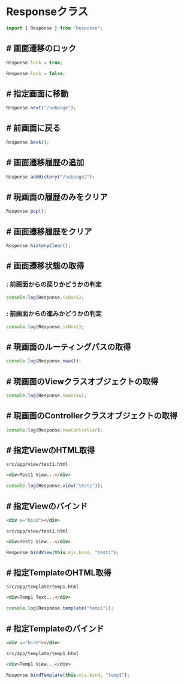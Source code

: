 # Responseクラス

```typescript
import { Response } from "Response";
```

## # 画面遷移のロック

```typescript
Response.lock = true;
```

```typescript
Response.lock = false;
```

## # 指定画面に移動

```typescript
Response.next("/subpage");
```

## # 前画面に戻る

```typescript
Response.back();
```

## # 画面遷移履歴の追加

```typescript
Response.addHistory("/subpage2");
```

## # 現画面の履歴のみをクリア

```typescript
Response.pop();
```

## # 画面遷移履歴をクリア

```typescript
Response.historyClear();
```

## # 画面遷移状態の取得

### : 前画面からの戻りかどうかの判定

```typescript
console.log(Response.isBack);
```

### : 前画面からの進みかどうかの判定

```typescript
console.log(Response.isNext);
```

## # 現画面のルーティングパスの取得

```typescript
console.log(Response.now());
```

## # 現画面のViewクラスオブジェクトの取得

```typescript
console.log(Response.nowView);
```

## # 現画面のControllerクラスオブジェクトの取得

```typescript
console.log(Response.nowController);
```

## # 指定ViewのHTML取得

``src/app/view/test1.html``

```html
<div>Test1 View...</div>
```

```typescript
console.log(Response.view("test1"));
```

## # 指定Viewのバインド

```html
<div v="bind"></div>
```

``src/app/view/test1.html``

```html
<div>Test1 View...</div>
```

```typescript
Response.bindView(this.mjs.bind, "test1");
```

## # 指定TemplateのHTML取得

``src/app/template/temp1.html``

```html
<div>Temp1 Text...</div>
```

```typescript
console.log(Response.template("temp1"));
```

## # 指定Templateのバインド


```html
<div v="bind"></div>
```

``src/app/template/temp1.html``

```html
<div>Temp1 View...</div>
```

```typescript
Response.bindTemplate(this.mjs.bind, "temp1");
```


